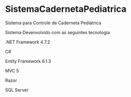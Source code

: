 # SistemaCadernetaPediatrica
Sistema para Controle de Caderneta Pediátrica





Sistema Devenvolvido com as seguintes tecnologia

.NET Framework 4.7.2

C#

Entity Framework 6.1.3

MVC 5

Razor 

SQL Server

